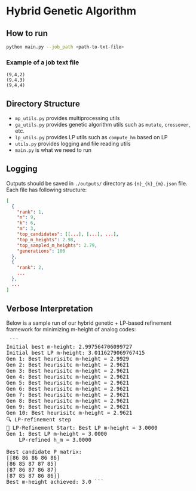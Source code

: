# Hybrid Genetic Algorithm

## How to run
```bash
python main.py --job_path <path-to-txt-file>
```

### Example of a job text file
```text
(9,4,2)
(9,4,3)
(9,4,4)
```

## Directory Structure
- `mp_utils.py` provides multiprocessing utils
- `ga_utils.py` provides genetic algorithm utils such as `mutate`, `crossover`, etc.
- `lp_utils.py` provides LP utils such as `compute_hm` based on LP
- `utils.py` provides logging and file reading utils
- `main.py` is what we need to run

## Logging
Outputs should be saved in `./outputs/` directory as `{n}_{k}_{m}.json` file. Each file has following structure:

```json
[
  {
    "rank": 1,
    "n": 9,
    "k": 6,
    "m": 3,
    "top_candidates": [[...], [...], ...],
    "top_m_heights": 2.98,
    "top_sampled_m_heights": 2.79,
    "generations": 100
  },
  {
    "rank": 2,
    ...
  },
  ...
]
```

## Verbose Interpretation
Below is a sample run of our hybrid genetic + LP-based refinement framework for minimizing m-height of analog codes:

<pre> ```
Initial best m-height: 2.997564706099727
Initial best LP m-height: 3.0116279069767415
Gen 1: Best heurisitc m-height = 2.9929
Gen 2: Best heurisitc m-height = 2.9621
Gen 3: Best heurisitc m-height = 2.9621
Gen 4: Best heurisitc m-height = 2.9621
Gen 5: Best heurisitc m-height = 2.9621
Gen 6: Best heurisitc m-height = 2.9621
Gen 7: Best heurisitc m-height = 2.9621
Gen 8: Best heurisitc m-height = 2.9621
Gen 9: Best heurisitc m-height = 2.9621
Gen 10: Best heurisitc m-height = 2.9621
🔍 LP-refinement step
🔁 LP-Refinement Start: Best LP m-height = 3.0000
Gen 1: Best LP m-height = 3.0000 
    LP-refined h_m = 3.0000 

Best candidate P matrix:
[[86 86 86 86 86]
[86 85 87 87 85]
[87 86 87 86 87]
[87 85 87 86 86]] 
Best m-height achieved: 3.0 ``` </pre>